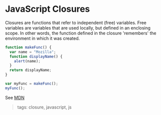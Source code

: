 # JavaScript Closures

Closures are functions that refer to independent (free) variables. Free variables are variables that are used locally, but defined in an enclosing scope. In other words, the function defined in the closure 'remembers' the environment in which it was created.

```javascript
function makeFunc() {
  var name = "Mozilla";
  function displayName() {
    alert(name);
  }
  return displayName;
}

var myFunc = makeFunc();
myFunc();
```

See [MDN](https://developer.mozilla.org/en-US/docs/Web/JavaScript/Closures)

> tags: closure, javascript, js
